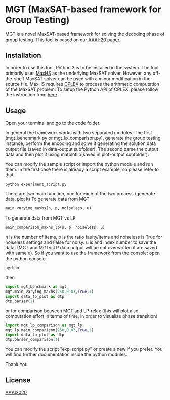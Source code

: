 # MGT (MaxSAT-based framework for Group Testing)

MGT is a novel MaxSAT-based framework for solving the decoding phase of group testing. This tool is based on our [AAAI-20 paper](https://bishwamittra.github.io/publication/aaai_2020/AAAI-CiampiconiL.690.pdf).   

## Installation
In order to use this tool, Python 3 is to be installed in the system. 
The tool primarily uses [MaxHS](https://github.com/fbacchus/MaxHS) as the underlying MaxSAT solver. However, any off-the-shelf MaxSAT solver can be used with a minor modification in the source file. MaxHS requires [CPLEX](https://www.ibm.com/support/pages/downloading-ibm-ilog-cplex-optimization-studio-v1290) to process the arithmetic computation of the MaxSAT problem.
To setup the Python API of CPLEX, please follow the instruction from [here](https://www.ibm.com/support/knowledgecenter/SSSA5P_12.7.0/ilog.odms.cplex.help/CPLEX/GettingStarted/topics/set_up/Python_setup.html).

## Usage
Open your terminal and go to the code folder.

In general the framework works with two separated modules. The first (mgt_benchmark.py or mgt_lp_comparison.py), generate the group testing instance, perform the encoding and solve it generating the solution data output file (saved in data-output subfolder). The second parse the output data and then plot it using matplotlib(saved in plot-output subfolder).

You can modify the sample script or import the python module and run them. 
In the first case there is already a script example, so please refer to that.

```bash
python experiment_script.py
```

There are two main function, one for each of the two process (generate data, plot it)
To generate data from MGT
```python
main_varying_maxhs(n, p, noiseless, u)
```
To generate data from MGT vs LP
```python
main_comparison_maxhs_lp(n, p, noiseless, u)
```
n is the number of items, p is the ratio faulty/items and noiseless is True for noiseless settings and False for noisy. u is and index number to save the data. (MGT and MGTvsLP data output will be not overwritten if are saved with same u).
So if you want to use the framework from the console:
open the python console
```bash
python
```
then
```python
import mgt_benchmark as mgt
mgt.main_varying_maxhs(250,0.03,True,1)
import data_to_plot as dtp
dtp.parser(1)
```

or for comparison between MGT and LP-relax (this will plot also computation effort in terms of time, in order to visualize phase transition)

```python
import mgt_lp_comparison as mgt_lp
mgt_lp.main_comparison(250,0.03,True,1)
import data_to_plot as dtp
dtp.parser_comparison(1)
```

You can modify the script "exp_script.py" or create a new if you prefer. 
You will find further documentation inside the python modules.

Thank You

## License
[AAAI2020](http://www.wikicfp.com/cfp/servlet/event.showcfp?eventid=90881)

